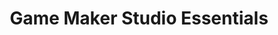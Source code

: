 ---
title: Game Maker Studio Essentials
description: A collection of useful GML scripts for Game Maker Studio.
tags:
- code
- game
- gml
- gamemakerstudio
links:
  github: https://github.com/TomerAberbach/gml-essentials
timestamp: 12/01/2015
---